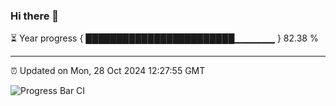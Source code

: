 ### Hi there 👋

⏳ Year progress { ████████████████████████▁▁▁▁▁▁ } 82.38 %

---

⏰ Updated on Mon, 28 Oct 2024 12:27:55 GMT

![Progress Bar CI](https://github.com/liununu/liununu/workflows/Progress%20Bar%20CI/badge.svg)
